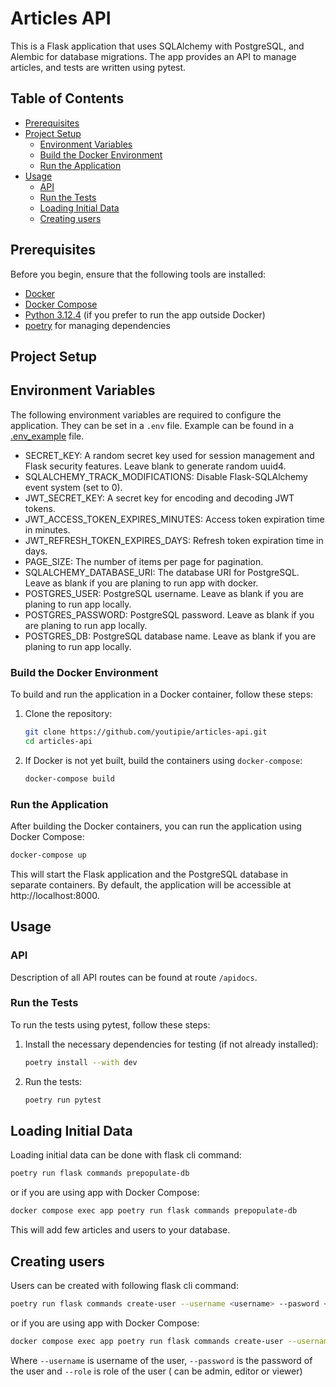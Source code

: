 # Articles API

This is a Flask application that uses SQLAlchemy with PostgreSQL, and Alembic for database migrations. The app provides
an API to manage articles, and tests are written using pytest.

## Table of Contents

- [Prerequisites](#prerequisites)
- [Project Setup](#project-setup)
    - [Environment Variables](#environment-variables)
    - [Build the Docker Environment](#build-the-docker-environment)
    - [Run the Application](#run-the-application)
- [Usage](#usage)
    - [API](#API)
    - [Run the Tests](#run-the-tests)
    - [Loading Initial Data](#loading-initial-data)
    - [Creating users](#creating-users)

## Prerequisites

Before you begin, ensure that the following tools are installed:

- [Docker](https://www.docker.com/products/docker-desktop)
- [Docker Compose](https://docs.docker.com/compose/install/)
- [Python 3.12.4](https://www.python.org/downloads/) (if you prefer to run the app outside Docker)
- [poetry](https://python-poetry.org/docs/) for managing dependencies

## Project Setup

## Environment Variables

The following environment variables are required to configure the application. They can be set in a `.env` file. Example
can be found in a [.env_example](.env_example) file.

* SECRET_KEY: A random secret key used for session management and Flask security features. Leave blank to generate
  random uuid4.
* SQLALCHEMY_TRACK_MODIFICATIONS: Disable Flask-SQLAlchemy event system (set to 0).
* JWT_SECRET_KEY: A secret key for encoding and decoding JWT tokens.
* JWT_ACCESS_TOKEN_EXPIRES_MINUTES: Access token expiration time in minutes.
* JWT_REFRESH_TOKEN_EXPIRES_DAYS: Refresh token expiration time in days.
* PAGE_SIZE: The number of items per page for pagination.
* SQLALCHEMY_DATABASE_URI: The database URI for PostgreSQL. Leave as blank if you are planing to run app with docker.
* POSTGRES_USER: PostgreSQL username. Leave as blank if you are planing to run app locally.
* POSTGRES_PASSWORD: PostgreSQL password. Leave as blank if you are planing to run app locally.
* POSTGRES_DB: PostgreSQL database name. Leave as blank if you are planing to run app locally.

### Build the Docker Environment

To build and run the application in a Docker container, follow these steps:

1. Clone the repository:

   ```bash
   git clone https://github.com/youtipie/articles-api.git
   cd articles-api
   ```

2. If Docker is not yet built, build the containers using `docker-compose`:

    ```bash
    docker-compose build
    ```

### Run the Application

After building the Docker containers, you can run the application using Docker Compose:

```bash
docker-compose up
```

This will start the Flask application and the PostgreSQL database in separate containers. By default, the application
will be accessible at http://localhost:8000.

## Usage

### API

Description of all API routes can be found at route `/apidocs`.

### Run the Tests

To run the tests using pytest, follow these steps:

1. Install the necessary dependencies for testing (if not already installed):

    ```bash
    poetry install --with dev
    ```

2. Run the tests:

    ```bash
    poetry run pytest
    ```

## Loading Initial Data

Loading initial data can be done with flask cli command:

```bash
poetry run flask commands prepopulate-db
```

or if you are using app with Docker Compose:

```bash
docker compose exec app poetry run flask commands prepopulate-db
```

This will add few articles and users to your database.

## Creating users

Users can be created with following flask cli command:

```bash
poetry run flask commands create-user --username <username> --pasword <pasword> --role <role>
```

or if you are using app with Docker Compose:

```bash
docker compose exec app poetry run flask commands create-user --username <username> --pasword <pasword> --role <role>
```

Where `--username` is username of the user, `--password` is the password of the user and `--role` is role of the user (
can be admin, editor or viewer)

